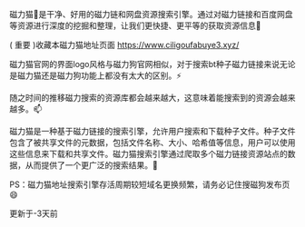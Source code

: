 
磁力猫👋是干净、好用的磁力链和网盘资源搜索引擎。通过对磁力链接和百度网盘等资源进行深度的挖掘和整理，让我们更快捷、更平等的获取资源信息👯

( 重要 )收藏本磁力猫地址页面 https://www.ciligoufabuye3.xyz/

磁力猫官网的界面logo风格与磁力狗官网相似，对于搜索bt种子磁力链接来说无论是磁力猫还是磁力狗功能上都没有太大的区别。⚡

随之时间的推移磁力搜索的资源库都会越来越大，这意味着能搜索到的资源会越来越多。📫

磁力猫是一种基于磁力链接的搜索引擎，允许用户搜索和下载种子文件。种子文件包含了被共享文件的元数据，包括文件名称、大小、哈希值等信息，用户可以使用这些信息来下载和共享文件。磁力猫搜索引擎通过爬取多个磁力链接资源站点的数据，从而提供了一个更广泛的搜索结果。🤔

PS：磁力猫地址搜索引擎存活周期较短域名更换频繁，请务必记住搜磁狗发布页 😄


更新于-3天前
